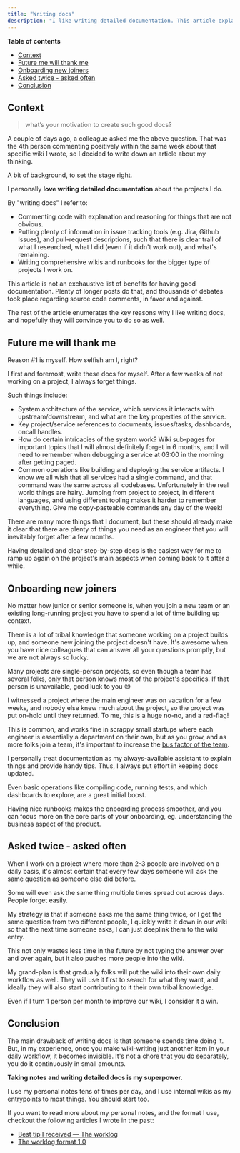 ```yaml
---
title: "Writing docs"
description: "I like writing detailed documentation. This article explains why you should too."
---
```


**Table of contents**

- [Context](#context)
- [Future me will thank me](#future-me-will-thank-me)
- [Onboarding new joiners](#onboarding-new-joiners)
- [Asked twice - asked often](#asked-twice---asked-often)
- [Conclusion](#conclusion)

## Context

> what’s your motivation to create such good docs?

A couple of days ago, a colleague asked me the above question.
That was the 4th person commenting positively within the same week about that specific wiki I wrote, so I decided to write down an article about my thinking.

A bit of background, to set the stage right.

I personally **love writing detailed documentation** about the projects I do.

By "writing docs" I refer to:
- Commenting code with explanation and reasoning for things that are not obvious.
- Putting plenty of information in issue tracking tools (e.g. Jira, Github Issues), and pull-request descriptions, such that there is clear trail of what I researched, what I did (even if it didn't work out), and what's remaining.
- Writing comprehensive wikis and runbooks for the bigger type of projects I work on.

This article is not an exchaustive list of benefits for having good documentation.
Plenty of longer posts do that, and thousands of debates took place regarding source code comments, in favor and against.

The rest of the article enumerates the key reasons why I like writing docs, and hopefully they will convince you to do so as well.

## Future me will thank me

Reason #1 is myself.
How selfish am I, right?

I first and foremost, write these docs for myself.
After a few weeks of not working on a project, I always forget things. 

Such things include:
- System architecture of the service, which services it interacts with upstream/downstream, and what are the key properties of the service.
- Key project/service references to documents, issues/tasks, dashboards, oncall handles.
- How do certain intricacies of the system work? Wiki sub-pages for important topics that I will almost definitely forget in 6 months, and I will need to remember when debugging a service at 03:00 in the morning after getting paged.
- Common operations like building and deploying the service artifacts. I know we all wish that all services had a single command, and that command was the same across all codebases. Unfortunately in the real world things are hairy. Jumping from project to project, in different languages, and using different tooling makes it harder to remember everything. Give me copy-pasteable commands any day of the week!

There are many more things that I document, but these should already make it clear that there are plenty of things you need as an engineer that you will inevitably forget after a few months.

Having detailed and clear step-by-step docs is the easiest way for me to ramp up again on the project's main aspects when coming back to it after a while.

## Onboarding new joiners

No matter how junior or senior someone is, when you join a new team or an existing long-running project you have to spend a lot of time building up context.

There is a lot of tribal knowledge that someone working on a project builds up, and someone new joining the project doesn't have.
It's awesome when you have nice colleagues that can answer all your questions promptly, but we are not always so lucky.

Many projects are single-person projects, so even though a team has several folks, only that person knows most of the project's specifics. If that person is unavailable, good luck to you 😅

I witnessed a project where the main engineer was on vacation for a few weeks, and nobody else knew much about the project, so the project was put on-hold until they returned. To me, this is a huge no-no, and a red-flag!

This is common, and works fine in scrappy small startups where each engineer is essentially a department on their own, but as you grow, and as more folks join a team, it's important to increase the [bus factor of the team](https://en.wikipedia.org/wiki/Bus_factor).

I personally treat documentation as my always-available assistant to explain things and provide handy tips.
Thus, I always put effort in keeping docs updated.

Even basic operations like compiling code, running tests, and which dashboards to explore, are a great initial boost.

Having nice runbooks makes the onboarding process smoother, and you can focus more on the core parts of your onboarding, eg. understanding the business aspect of the product.

## Asked twice - asked often

When I work on a project where more than 2-3 people are involved on a daily basis, it's almost certain that every few days someone will ask the same question as someone else did before.

Some will even ask the same thing multiple times spread out across days.
People forget easily.

My strategy is that if someone asks me the same thing twice, or I get the same question from two different people, I quickly write it down in our wiki so that the next time someone asks, I can just deeplink them to the wiki entry.

This not only wastes less time in the future by not typing the answer over and over again, but it also pushes more people into the wiki.

My grand-plan is that gradually folks will put the wiki into their own daily workflow as well.
They will use it first to search for what they want, and ideally they will also start contributing to it their own tribal knowledge.

Even if I turn 1 person per month to improve our wiki, I consider it a win.

## Conclusion

The main drawback of writing docs is that someone spends time doing it.
But, in my experience, once you make wiki-writing just another item in your daily workflow, it becomes invisible.
It's not a chore that you do separately, you do it continuously in small amounts.

**Taking notes and writing detailed docs is my superpower.**

I use my personal notes tens of times per day, and I use internal wikis as my entrypoints to most things.
You should start too.

If you want to read more about my personal notes, and the format I use, checkout the following articles I wrote in the past:
- [Best tip I received — The worklog](https://www.lambrospetrou.com/articles/best-tip-the-worklog/)
- [The worklog format 1.0](https://www.lambrospetrou.com/articles/the-worklog-format-1/)
